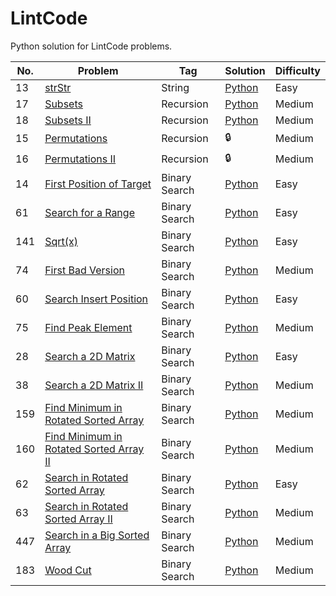 # LintCode
Python solution for LintCode problems.


| No. | Problem                                                             | Tag                          | Solution       | Difficulty |
|-----|---------------------------------------------------------------------|------------------------------|----------------|------------|
| 13  | [strStr][p13]                                                       | String                       | [Python][s13]  | Easy       |
| 17  | [Subsets][p17]                                                      | Recursion                    | [Python][s17]  | Medium     |
| 18  | [Subsets II][p18]                                                   | Recursion                    | [Python][s18]  | Medium     |
| 15  | [Permutations][p15]                                                 | Recursion                    | :lock:         | Medium     |
| 16  | [Permutations II][p16]                                              | Recursion                    | :lock:         | Medium     |
| 14  | [First Position of Target][p14]                                     | Binary Search                | [Python][s14]  | Easy       |
| 61  | [Search for a Range][p61]                                           | Binary Search                | [Python][s61]  | Easy       |
| 141 | [Sqrt(x)][p141]                                                     | Binary Search                | [Python][s141] | Easy       |
| 74  | [First Bad Version][p74]                                            | Binary Search                | [Python][s74]  | Medium     |
| 60  | [Search Insert Position][p60]                                       | Binary Search                | [Python][s60]  | Easy       |
| 75  | [Find Peak Element][p75]                                            | Binary Search                | [Python][s75]    | Medium     |
| 28  | [Search a 2D Matrix][p28]                                           | Binary Search                | [Python][s28]  | Easy       |
| 38  | [Search a 2D Matrix II][p38]                                        | Binary Search                | [Python][s38]  | Medium     |
| 159 | [Find Minimum in Rotated Sorted Array][p159]                        | Binary Search                | [Python][s159] | Medium     |
| 160 | [Find Minimum in Rotated Sorted Array II][p160]                     | Binary Search                | [Python][s160] | Medium     |
| 62  | [Search in Rotated Sorted Array][p62]                               | Binary Search                | [Python][s62]  | Easy       |
| 63  | [Search in Rotated Sorted Array II][p63]                            | Binary Search                | [Python][s63]  | Medium     |
| 447 | [Search in a Big Sorted Array][p447]                                | Binary Search                | [Python][s447] | Medium     |
| 183 | [Wood Cut][p183]                                                    | Binary Search                | [Python][s183] | Medium     |



[p13]:http://www.lintcode.com/en/problem/strstr/
[p14]:http://www.lintcode.com/en/problem/first-position-of-target/
[p15]:http://www.lintcode.com/en/problem/permutations/
[p16]:http://www.lintcode.com/en/problem/permutations-ii/
[p17]:http://www.lintcode.com/en/problem/subsets/
[p18]:http://www.lintcode.com/en/problem/subsets-ii/
[p28]:http://www.lintcode.com/en/problem/search-a-2d-matrix/
[p38]:http://www.lintcode.com/en/problem/search-a-2d-matrix-ii/
[p60]:http://www.lintcode.com/en/problem/search-insert-position/
[p61]:http://www.lintcode.com/en/problem/search-for-a-range/
[p62]:http://www.lintcode.com/en/problem/search-in-rotated-sorted-array.py/
[p63]:http://www.lintcode.com/en/problem/search-in-rotated-sorted-array-ii.py/
[p74]:http://www.lintcode.com/en/problem/first-bad-version/
[p75]:http://www.lintcode.com/en/problem/find-peak-element/
[p141]:http://www.lintcode.com/en/problem/sqrtx/
[p159]:http://www.lintcode.com/en/problem/find-minimum-in-rotated-sorted-array.py.py/
[p160]:http://www.lintcode.com/en/problem/find-minimum-in-rotated-sorted-array-ii.py/
[p183]:http://www.lintcode.com/en/problem/wood-cut.py/
[p447]:http://www.lintcode.com/en/problem/search-in-a-big-sorted-array.py/




[s13]:./solution/strstr.py
[s14]:./solution/first-position-of-target.py
[s17]:./solution/subsets.py
[s18]:./solution/subsets_ii.py
[s28]:./solution/search-a-2d-matrix.py
[s38]:./solution/search-a-2d-matrix-ii.py
[s60]:./solution/search-insert-position.py
[s61]:./solution/search-for-a-range.py
[s62]:./solution/search-in-rotated-sorted-array.py
[s63]:./solution/search-in-rotated-sorted-array-ii.py
[s74]:./solution/first-bad-version.py
[s75]:./solution/find-peak-element.py
[s141]:./solution/sqrtx.py
[s159]:./solution/find-minimum-in-rotated-sorted-array.py
[s160]:./solution/find-minimum-in-rotated-sorted-array-ii.py
[s183]:./solution/wood-cut.py
[s447]:./solution/search-in-a-big-sorted-array.py
